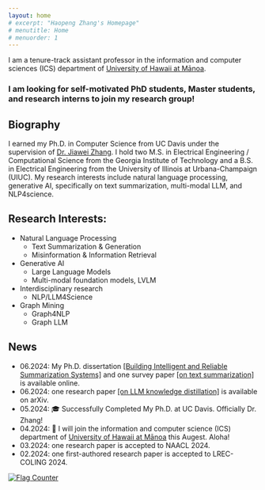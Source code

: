 ```yaml
---
layout: home
# excerpt: "Haopeng Zhang's Homepage"
# menutitle: Home
# menuorder: 1
---
```


I am a tenure-track assistant professor in the information and computer sciences (ICS) department of <a href="https://www.ics.hawaii.edu/"><u>University of Hawaii at Mānoa</u></a>. 

### I am looking for self-motivated PhD students, Master students, and research interns to join my research group!


## Biography

I earned my Ph.D. in Computer Science from UC Davis under the supervision of <a href="http://jiaweizhang.net/"><u>Dr. Jiawei Zhang</u></a>. I hold two M.S. in Electrical Engineering / Computational Science from the Georgia Institute of Technology and a B.S. in Electrical Engineering from the University of Illinois at Urbana-Champaign (UIUC). My research interests include natural language processing, generative AI, specifically on text summarization, multi-modal LLM, and NLP4science. 


## Research Interests:

- Natural Language Processing
	- Text Summarization & Generation
	- Misinformation & Information Retrieval
- Generative AI
	- Large Language Models
	- Multi-modal foundation models, LVLM
- Interdisciplinary research
	- NLP/LLM4Science
- Graph Mining
	- Graph4NLP
	- Graph LLM

## News

- 06.2024: My Ph.D. dissertation <a href = "https://escholarship.org/uc/item/7zn0b66s" target="_blank">[Building Intelligent and Reliable Summarization Systems]</a> and one survey paper <a href = "https://arxiv.org/abs/2406.11289" target="_blank">[on text summarization]</a> is available online.
- 06.2024: one research paper <a href = "https://arxiv.org/abs/2406.12169" target="_blank">[on LLM knowledge distillation]</a> is available on arXiv.
- 05.2024: 🎓 Successfully Completed My Ph.D. at UC Davis. Officially Dr. Zhang!
- 04.2024: 🎉 I will join the information and computer science (ICS) department of <a href="https://www.ics.hawaii.edu/"><u>University of Hawaii at Mānoa</u></a> this Augest. Aloha! 
- 03.2024: one research paper is accepted to NAACL 2024.
- 02.2024: one first-authored research paper is accepted to LREC-COLING 2024.
<!--
- 10.2023: two first-authored research papers are accepted to Findings of EMNLP 2023.
- 09.2023: serve as PC member for SDM 24.
- 09.2023: one first-authored research paper is accepted to IJCNLP-AACL 2023.
- 06.2023: start my research internship at AWS AI lab.
- 06.2023: one first-authored research paper is accepted to LLM4AI workshop at KDD 23.
- 06.2023: serve as reviewer for EMNLP 2023, SDM 24 and PC for NewSumm workshop 2023.
- 05.2023: one first-authored research paper is accepted to ACL 2023 CODI. 
- 05.2023: one first-authored research paper is accepted to Findings of ACL 2023.
- 04.2023: start my research internship at Megagon Lab.
- 04.2023: one research paper <a href = "https://arxiv.org/abs/2304.04193" target="_blank">[Extractive Summarization via ChatGPT for Faithful Summary Generation]</a> is available on arXiv. 
- 03.2023: receive UC Davis GGCS Research Fellowship.
- 03.2023: serve as reviewer for ACL 23, IEEE TASLP, IEEE Transactions on Big Data.
- 02.2023: passed my QE exam.-->

<a href="https://info.flagcounter.com/pYGa"><img src="https://s11.flagcounter.com/count2/pYGa/bg_FFFFFF/txt_000000/border_CCCCCC/columns_8/maxflags_30/viewers_0/labels_0/pageviews_1/flags_0/percent_0/" alt="Flag Counter" border="0"></a>


